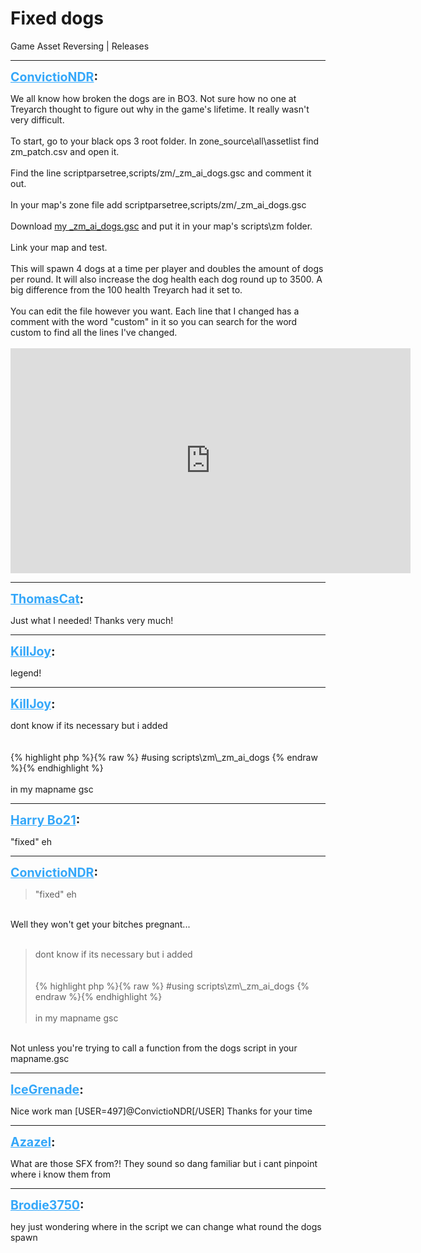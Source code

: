 # Fixed dogs
Game Asset Reversing | Releases

---
<strong style="font-size: 1.4em;"><span style="text-decoration: underline;text-decoration-color: #34a7f9;"><span style="color:#34a7f9;">ConvictioNDR</span></span>:</strong>

<p>We all know how broken the dogs are in BO3. Not sure how no one at Treyarch thought to figure out why in the game&#39;s lifetime. It really wasn&#39;t very difficult.<br /><br />To start, go to your black ops 3 root folder. In zone_source\all\assetlist find zm_patch.csv and open it.<br /><br />Find the line scriptparsetree,scripts/zm/_zm_ai_dogs.gsc and comment it out.<br /><br />In your map&#39;s zone file add scriptparsetree,scripts/zm/_zm_ai_dogs.gsc<br /><br />Download <a href="https://mega.nz/file/pE4QjRKC#tigrfHxEKhzo67n-VNPPepWPAr-P949raaMYRzJdV2I">my _zm_ai_dogs.gsc</a> and put it in your map&#39;s scripts\zm folder.<br /><br />Link your map and test.<br /><br />This will spawn 4 dogs at a time per player and doubles the amount of dogs per round. It will also increase the dog health each dog round up to 3500. A big difference from the 100 health Treyarch had it set to.<br /><br />You can edit the file however you want. Each line that I changed has a comment with the word &quot;custom&quot; in it so you can search for the word custom to find all the lines I&#39;ve changed.<br /><br /><iframe type="text/html" width="640" height="360" src="https://www.youtube.com/embed/icbE9GPIwUM" frameborder="0"></iframe></p>

---
<strong style="font-size: 1.4em;"><span style="text-decoration: underline;text-decoration-color: #34a7f9;"><span style="color:#34a7f9;">ThomasCat</span></span>:</strong>

<p>Just what I needed! Thanks very much!</p>

---
<strong style="font-size: 1.4em;"><span style="text-decoration: underline;text-decoration-color: #34a7f9;"><span style="color:#34a7f9;">KillJoy</span></span>:</strong>

<p>legend!</p>

---
<strong style="font-size: 1.4em;"><span style="text-decoration: underline;text-decoration-color: #34a7f9;"><span style="color:#34a7f9;">KillJoy</span></span>:</strong>

<p>dont know if its necessary but i added<br /><br /><br />{% highlight php %}{% raw %}
#using scripts\zm\_zm_ai_dogs
{% endraw %}{% endhighlight %}
<br /><br />in my mapname gsc</p>

---
<strong style="font-size: 1.4em;"><span style="text-decoration: underline;text-decoration-color: #34a7f9;"><span style="color:#34a7f9;">Harry Bo21</span></span>:</strong>

<p>&quot;fixed&quot; eh</p>

---
<strong style="font-size: 1.4em;"><span style="text-decoration: underline;text-decoration-color: #34a7f9;"><span style="color:#34a7f9;">ConvictioNDR</span></span>:</strong>

<p><blockquote>&quot;fixed&quot; eh<br /></blockquote><br />Well they won&#39;t get your bitches pregnant...<br /><br /><blockquote>dont know if its necessary but i added<br /><br /><br />{% highlight php %}{% raw %}
#using scripts\zm\_zm_ai_dogs
{% endraw %}{% endhighlight %}
<br /><br />in my mapname gsc<br /></blockquote><br />Not unless you&#39;re trying to call a function from the dogs script in your mapname.gsc</p>

---
<strong style="font-size: 1.4em;"><span style="text-decoration: underline;text-decoration-color: #34a7f9;"><span style="color:#34a7f9;">IceGrenade</span></span>:</strong>

<p>Nice work man [USER=497]@ConvictioNDR[/USER] Thanks for your time</p>

---
<strong style="font-size: 1.4em;"><span style="text-decoration: underline;text-decoration-color: #34a7f9;"><span style="color:#34a7f9;">Azazel</span></span>:</strong>

<p>What are those SFX from?! They sound so dang familiar but i cant pinpoint where i know them from</p>

---
<strong style="font-size: 1.4em;"><span style="text-decoration: underline;text-decoration-color: #34a7f9;"><span style="color:#34a7f9;">Brodie3750</span></span>:</strong>

<p>hey just wondering where in the script we can change what round the dogs spawn</p>
